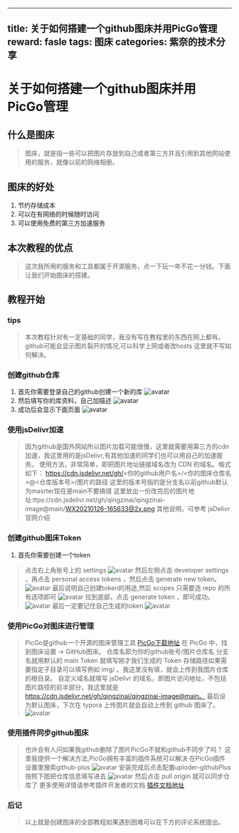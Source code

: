 
---
title: 关于如何搭建一个github图床并用PicGo管理
reward: fasle
tags: 图床
categories: 紫奈的技术分享
---

# 关于如何搭建一个github图床并用PicGo管理

## 什么是图床
> 图床，就是指一些可以把图片存放到自己或者第三方并且引用到其他网站使用的服务，就像以前的网络相册。

## 图床的好处
1. 节约存储成本
2. 可以在有网络的时候随时访问
3. 可以使用免费的第三方加速服务

## 本次教程的优点
> 这次我所用的服务和工具都属于开源服务，点一下玩一年不花一分钱。下面让我们开始图床的搭建。

## 教程开始

### tips
> 本次教程针对有一定基础的同学，我没有写在教程里的东西在网上都有。
> github可能会显示图片裂开的情况,可以科学上网或者改hosts 这里就不写如何解决。

### 创建github仓库
1. 首先你需要登录自己的github创建一个新的库
![avatar](https://cdn.jsdelivr.net/gh/qingzinai/qingzinai-image@main/20210126165151.png)
2. 然后填写你的库资料，自己加描述 
![avatar](https://cdn.jsdelivr.net/gh/qingzinai/qingzinai-image@main/1714084-20201031122010052-449120149.png)
1. 成功后会显示下面页面 
![avatar](https://cdn.jsdelivr.net/gh/qingzinai/qingzinai-image@main/WX20210126-165633@2x.png)

### 使用jsDelivr加速
> 因为github是国外网站所以图片加载可能很慢，这里就需要用第三方的cdn加速，我这里用的是jsDelivr,有其他加速的同学们也可以用自己的加速服务。
> 使用方法，非常简单，即把图片地址链接域名改为 CDN 的域名。格式如下：
> https://cdn.jsdelivr.net/gh/<你的github用户名>/<你的图床仓库名>@<仓库版本号>/图片的路径
> 这里的版本号指的是分支名以前github默认为masrter现在是main不要搞错
> 这里放出一份改完后的图片地址:ttps://cdn.jsdelivr.net/gh/qingzinai/qingzinai-image@main/WX20210126-165633@2x.png
> 其他说明，可参考 jsDelivr 官网介绍

### 创建github图床Token
1. 首先你需要创建一个token
> 点击右上角账号上的 settings
![avatar](https://cdn.jsdelivr.net/gh/qingzinai/qingzinai-image@main/1714084-20201031122010906-24503404.png)
> 然后左侧点击 developer settings ，再点击 personal access tokens ，然后点击 generate new token。
![avatar](https://cdn.jsdelivr.net/gh/qingzinai/qingzinai-image@main/1714084-20201031122011123-386794180.png)
> 最后说明自己创建token的用途,然后 scopes 只需要选 repo 的所有选项即可
![avatar](https://cdn.jsdelivr.net/gh/qingzinai/qingzinai-image@main/1714084-20201031122011409-863250092.png)
> 拉到底部，点击 generate token ，即可成功。
![avatar](https://cdn.jsdelivr.net/gh/qingzinai/qingzinai-image@main/1714084-20201031122011668-1781832056.png)
> 最后一定要记住自己生成的token
![avatar](https://cdn.jsdelivr.net/gh/qingzinai/qingzinai-image@main/1714084-20201031122011850-1358770775.png)

### 使用PicGo对图床进行管理
> PicGo是github一个开源的图床管理工具 [PicGo下载地址](https://github.com/Molunerfinn/PicGo)
> 在 PicGo 中，找到图床设置 -> GitHub图床。
> 仓库名即为你的github账号/图片仓库名
> 分支名就用默认的 main
> Token 就填写刚才我们生成的 Token
> 存储路径如果需要指定子目录可以填写例如 img/ 。我这里没有填，就会上传到我图片仓库的根目录。
> 自定义域名就填写 jsDelivr 的域名，即图片访问地址，不包括图片路径的前半部分，我这里就是 https://cdn.jsdelivr.net/gh/qingzinai/qingzinai-image@main。
> 最后设为默认图床，下次在 typora 上传图片就会自动上传到 github 图床了。
![avatar](https://cdn.jsdelivr.net/gh/qingzinai/qingzinai-image@main/WX20210126-171805@2x.png)

### 使用插件同步github图床
> 也许会有人问如果我github删除了图片PicGo不就和github不同步了吗？
> 这里我提供一个解决方法,PicGo拥有丰富的插件系统可以解决
> 在PicGo插件设置里搜索github-plus
![avatar](https://cdn.jsdelivr.net/gh/qingzinai/qingzinai-image@main/WX20210126-172255@2x.png)
> 安装完成后点击配置uploder-githubPlus
> 按照下图把仓库信息填写进去
![avatar](https://cdn.jsdelivr.net/gh/qingzinai/qingzinai-image@main/AC17B77F-07C4-471E-B479-D3480E17DA15.png)
> 然后点击 pull origin 就可以同步仓库了
> 更多使用详情请参考插件开发者的文档 [插件文档地址](https://github.com/zWingz/picgo-plugin-github-plus)

### 后记
> 以上就是创建图床的全部教程如果遇到困难可以在下方的评论系统提出。